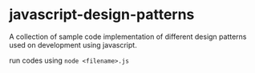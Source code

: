 # javascript-design-patterns
A collection of sample code implementation of different design patterns
used on development using javascript.

run codes using `node <filename>.js`
